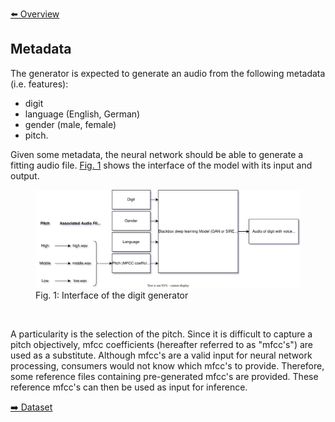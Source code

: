 [⬅️ Overview](../README.md)

## Metadata

The generator is expected to generate an audio from the following metadata (i.e. features):

- digit
- language (English, German)
- gender (male, female)
- pitch.

Given some metadata, the neural network should be able to generate a fitting audio file. [Fig. 1](#interface) shows the interface of the model with its input and output.

<figure>
  <img
  id="interface"
  src="./interface.svg"
  alt="Interface of the digit generator illustrating the inputs and outputs. Metadata is provided to a blackbox deep learning network which generates an audio of a spoken digit">
  <figcaption>Fig. 1: Interface of the digit generator</figcaption>
</figure>

<br>

A particularity is the selection of the pitch. Since it is difficult to capture a pitch objectively, mfcc coefficients (hereafter referred to as "mfcc's") are used as a substitute. Although mfcc's are a valid input for neural network processing, consumers would not know which mfcc's to provide. Therefore, some reference files containing pre-generated mfcc's are provided. These reference mfcc's can then be used as input for inference.

[➡️ Dataset](./dataset.md)
